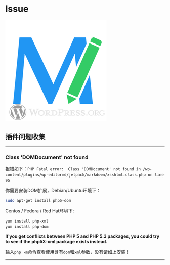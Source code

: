# Issue

![](./../Interface-logo.jpg)

## 插件问题收集

---

### Class 'DOMDocument' not found

报错如下：`PHP Fatal error:  Class 'DOMDocument' not found in /wp-content/plugins/wp-editormd/jetpack/markdown/xsshtml.class.php on line 95`

你需要安装DOM扩展，Debian/Ubuntu环境下：

```bash
sudo apt-get install php5-dom
```

Centos / Fedora / Red Hat环境下:

```bash
yum install php-xml
yum install php-dom
```

**If you get conflicts between PHP 5 and PHP 5.3 packages, you could try to see if the php53-xml package exists instead.**

输入`php -m`命令查看使用含有`dom`和`xml`参数，没有请如上安装！

---